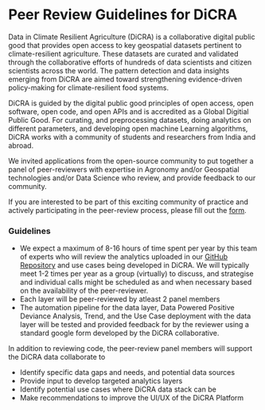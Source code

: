 # Peer Review Guidelines for DiCRA

Data in Climate Resilient Agriculture (DiCRA) is a collaborative digital public good that provides open access to key geospatial datasets pertinent to climate-resilient agriculture. These datasets are curated and validated through the collaborative efforts of hundreds of data scientists and citizen scientists across the world. The pattern detection and data insights emerging from DiCRA are aimed toward strengthening evidence-driven policy-making for climate-resilient food systems.  

DiCRA is guided by the digital public good principles of open access, open software, open code, and open APIs and is accredited as a Global Digitial Public Good. For curating, and preprocessing datasets, doing analytics on different parameters, and developing open machine Learning algorithms, DiCRA works with a community of students and researchers from India and abroad.  

We invited applications from the open-source community to put together a panel of peer-reviewers with expertise in Agronomy and/or Geospatial technologies and/or Data Science who  review, and provide feedback to our community. 

If you are interested to be part of this exciting community of practice and actively participating in the peer-review process, please fill out the [form](https://forms.gle/E9ys3dNjwYTkhfnp9).


### Guidelines
- We expect a maximum of 8-16 hours of time spent per year by this team of experts who will review the analytics uploaded in our [GitHub Repository](https://github.com/undpindia/dicra) and use cases being developed in DiCRA. We will typically meet 1-2 times per year as a group (virtually) to discuss, and strategise and individual calls might be scheduled as and when necessary based on the availability of the peer-reviewer.
- Each layer will be peer-reviewed by atleast 2 panel members
- The automation pipeline for the data layer, Data Powered Positive Deviance Analysis, Trend, and the Use Case deployment with the data layer will be tested and provided feedback for by the reviewer using a standard google form developed by the DiCRA collaborative.

In addition to reviewing code, the peer-review panel members will support the DiCRA data collaborate to
- Identify specific data gaps and needs, and potential data sources
- Provide input to develop targeted analytics layers
- Identify potential use cases where DiCRA data stack can be 
- Make recommendations to improve the UI/UX of the DiCRA Platform

